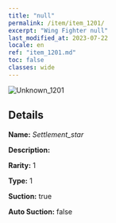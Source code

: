 ```yaml
---
title: "null"
permalink: /item/item_1201/
excerpt: "Wing Fighter null"
last_modified_at: 2023-07-22
locale: en
ref: "item_1201.md"
toc: false
classes: wide
---
```



 ![Unknown_1201](/images/item/Settlement_star_p.png)



## Details

 **Name:** *Settlement_star* 

 **Description:** 

 **Rarity:** 1 

 **Type:** 1 

 **Suction:** true 

 **Auto Suction:** false 



